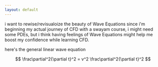 ```yaml
---
layout: default
---
```


i want to rewise/revisualoize the beauty of Wave Equations since i'm beginning my actual journey of CFD with a swayam course, i might need some PDEs, but i think having feelings of Wave Equations might help me boost my confidence while learning CFD.

here's the general linear wave equation

$$ \frac\partial^2{\partial t}^2 = v^2 \frac\partial^2{\partial t}^2 $$

